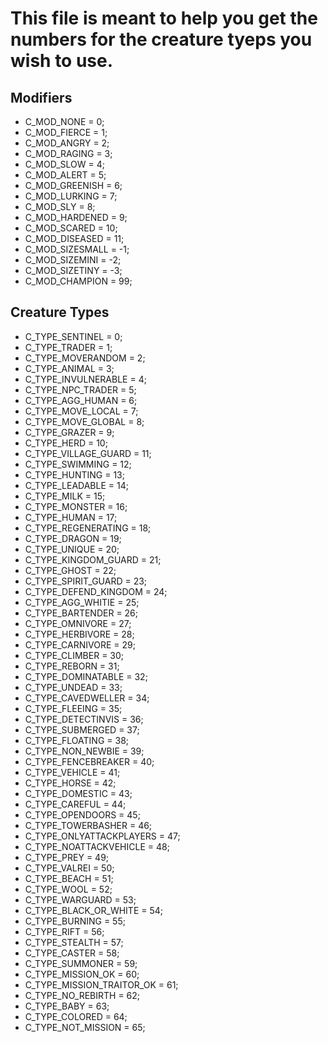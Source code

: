 
# This file is meant to help you get the numbers for the creature tyeps you wish to use.

## Modifiers

 - C_MOD_NONE = 0;
 - C_MOD_FIERCE = 1;
 - C_MOD_ANGRY = 2;
 - C_MOD_RAGING = 3;
 - C_MOD_SLOW = 4;
 - C_MOD_ALERT = 5;
 - C_MOD_GREENISH = 6;
 - C_MOD_LURKING = 7;
 - C_MOD_SLY = 8;
 - C_MOD_HARDENED = 9;
 - C_MOD_SCARED = 10;
 - C_MOD_DISEASED = 11;
 - C_MOD_SIZESMALL = -1;
 - C_MOD_SIZEMINI = -2;
 - C_MOD_SIZETINY = -3;
 - C_MOD_CHAMPION = 99;

## Creature Types

 - C_TYPE_SENTINEL = 0;
 - C_TYPE_TRADER = 1;
 - C_TYPE_MOVERANDOM = 2;
 - C_TYPE_ANIMAL = 3;
 - C_TYPE_INVULNERABLE = 4;
 - C_TYPE_NPC_TRADER = 5;
 - C_TYPE_AGG_HUMAN = 6;
 - C_TYPE_MOVE_LOCAL = 7;
 - C_TYPE_MOVE_GLOBAL = 8;
 - C_TYPE_GRAZER = 9;
 - C_TYPE_HERD = 10;
 - C_TYPE_VILLAGE_GUARD = 11;
 - C_TYPE_SWIMMING = 12;
 - C_TYPE_HUNTING = 13;
 - C_TYPE_LEADABLE = 14;
 - C_TYPE_MILK = 15;
 - C_TYPE_MONSTER = 16;
 - C_TYPE_HUMAN = 17;
 - C_TYPE_REGENERATING = 18;
 - C_TYPE_DRAGON = 19;
 - C_TYPE_UNIQUE = 20;
 - C_TYPE_KINGDOM_GUARD = 21;
 - C_TYPE_GHOST = 22;
 - C_TYPE_SPIRIT_GUARD = 23;
 - C_TYPE_DEFEND_KINGDOM = 24;
 - C_TYPE_AGG_WHITIE = 25;
 - C_TYPE_BARTENDER = 26;
 - C_TYPE_OMNIVORE = 27;
 - C_TYPE_HERBIVORE = 28;
 - C_TYPE_CARNIVORE = 29;
 - C_TYPE_CLIMBER = 30;
 - C_TYPE_REBORN = 31;
 - C_TYPE_DOMINATABLE = 32;
 - C_TYPE_UNDEAD = 33;
 - C_TYPE_CAVEDWELLER = 34;
 - C_TYPE_FLEEING = 35;
 - C_TYPE_DETECTINVIS = 36;
 - C_TYPE_SUBMERGED = 37;
 - C_TYPE_FLOATING = 38;
 - C_TYPE_NON_NEWBIE = 39;
 - C_TYPE_FENCEBREAKER = 40;
 - C_TYPE_VEHICLE = 41;
 - C_TYPE_HORSE = 42;
 - C_TYPE_DOMESTIC = 43;
 - C_TYPE_CAREFUL = 44;
 - C_TYPE_OPENDOORS = 45;
 - C_TYPE_TOWERBASHER = 46;
 - C_TYPE_ONLYATTACKPLAYERS = 47;
 - C_TYPE_NOATTACKVEHICLE = 48;
 - C_TYPE_PREY = 49;
 - C_TYPE_VALREI = 50;
 - C_TYPE_BEACH = 51;
 - C_TYPE_WOOL = 52;
 - C_TYPE_WARGUARD = 53;
 - C_TYPE_BLACK_OR_WHITE = 54;
 - C_TYPE_BURNING = 55;
 - C_TYPE_RIFT = 56;
 - C_TYPE_STEALTH = 57;
 - C_TYPE_CASTER = 58;
 - C_TYPE_SUMMONER = 59;
 - C_TYPE_MISSION_OK = 60;
 - C_TYPE_MISSION_TRAITOR_OK = 61;
 - C_TYPE_NO_REBIRTH = 62;
 - C_TYPE_BABY = 63;
 - C_TYPE_COLORED = 64;
 - C_TYPE_NOT_MISSION = 65;